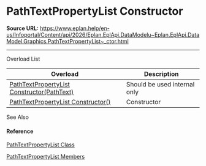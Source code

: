# PathTextPropertyList Constructor

**Source URL:** https://www.eplan.help/en-us/Infoportal/Content/api/2026/Eplan.EplApi.DataModelu~Eplan.EplApi.DataModel.Graphics.PathTextPropertyList~_ctor.html

---

Overload List

| Overload | Description |
| --- | --- |
| [PathTextPropertyList Constructor(PathText)](Eplan.EplApi.DataModelu~Eplan.EplApi.DataModel.Graphics.PathTextPropertyList~_ctor(PathText).html) | Should be used internal only |
| [PathTextPropertyList Constructor()](Eplan.EplApi.DataModelu~Eplan.EplApi.DataModel.Graphics.PathTextPropertyList~_ctor().html) | Constructor |



See Also

#### Reference

[PathTextPropertyList Class](Eplan.EplApi.DataModelu~Eplan.EplApi.DataModel.Graphics.PathTextPropertyList.html)
  
[PathTextPropertyList Members](Eplan.EplApi.DataModelu~Eplan.EplApi.DataModel.Graphics.PathTextPropertyList_members.html)